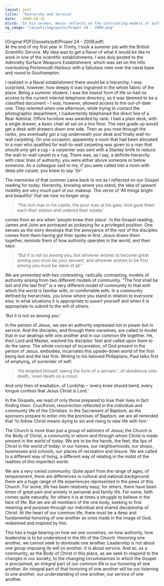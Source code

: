 ```yaml
---
layout: post
title:  "Hierarchy and Service"
date:   2009-10-18
blurb: "In his sermon, Kevin reflects on the contrasting models of authority and community presented in the Gospel reading. He draws parallels between his experiences in a rigidly hierarchical naval establishment and the teachings of Jesus, who emphasized service over authority. Kevin underscores the Christian call to a different way of living, where leadership is about service and the community honors each member as part of the Body of Christ."
og_image: "/assets/img/posts/Proper 24 - 2009.png"
---
```

[Original PDF](/assets/pdf/Proper 24 - 2009.pdf)    
At the end of my first year in Trinity, I took a summer job with the British Scientific Service. My idea was to get a flavor of what it would be like to work in one of the scientific establishments. I was duly posted to the Admiralty Surface Weapons Establishment, which was set on the hills overlooking Portsmouth Harbour with a fabulous view over the naval base and round to Southampton.

I realized in a Naval establishment there would be a hierarchy; I was surprised, however, how deeply it was ingrained in the whole fabric of the place. Being a summer student, I was the lowest form of life so had no access to the current internal telephone directory, as it was deemed to be a classified document – I was, however, allowed access to the out-of-date one. They relented when one afternoon, while trying to contact the photographic department, I inadvertently telephoned the direct line of a Rear Admiral. Office furniture was awarded by rank. I had a plain desk, with a single drawer, a basic chair all set on a lino floor. The next grade up would get a desk with drawers down one side. Then as you rose through the ranks, you eventually got a rug underneath your desk and finally wall-to-wall carpeting. On one occasion, apparently a room that had been allocated to a man who qualified for wall-to-wall carpeting was given to a man that should only get a rug – a carpenter was sent with a Stanley knife to reduce the wall-to-wall carpet to a rug. There was, as I say, a definite hierarchy with clear lines of authority; you were either above someone or below someone. As a colleague said to me, if you were called into a room with deep pile carpet, you knew to say 'Sir'.

The memories of that summer came back to me as I reflected on our Gospel reading for today. Hierarchy, knowing where you stand, the idea of upward mobility are very much part of our makeup. The verse of 'All things bright and beautiful' that we now no longer sing:

> 'The rich man in his castle,
> the poor man at his gate;
> God gave them each their station
> and ordered their estate.'

comes from an era when 'people knew their place'. In the Gospel reading, James and John are portrayed as jockeying for a privileged position. One senses as the story develops that the annoyance of the rest of the disciples comes from them having got their spoke in first. Jesus draws them together, reminds them of how authority operates in the world, and then says:

> "But it is not so among you; but whoever wishes to become great among you must be your servant, and whoever wishes to be first among you must be slave of all."

We are presented with two contrasting, radically contrasting, models of authority arising from two different models of community. "The first shall be last and the last first" is a very different model of community to that with which the world is familiar with, or comfortable with. In a community defined by hierarchies, you know where you stand in relation to everyone else; in what situations it is appropriate to assert yourself and when it is appropriate to submit to the will of others.

'But it is not so among you.'

In the person of Jesus, we see an authority expressed not in power but in service. And the disciples, and through them ourselves, are called to model that in our dealings with one another and in our common life together. He, their Lord and Master, washed his disciples' feet and called upon them to do the same. The whole concept of incarnation, of God present in the person of Jesus, embodies, incarnates this upside-down world of the first being last and the last first. Writing to his beloved Philippians, Paul talks first of emptying, of surrender of self:

> 'He emptied himself, taking the form of a servant.'; of obedience unto death, 'even death on a cross'

And only then of exaltation, of Lordship – 'every knee should bend, every tongue confess that Jesus Christ is Lord.'

In the Gospels, we read of only those prepared to lose their lives in fact finding them. Crucifixion, resurrection reflected in the individual and community life of the Christian. In the Sacrament of Baptism, as the sponsors prepare to enter into the promises of Baptism, we are all reminded that 'to follow Christ means dying to sin and rising to new life with him.'

The Church is more than just a group of admirers of Jesus; the Church is the Body of Christ, a community in whom and through whom Christ is made present in the world of today. We are to be the hands, the feet, the lips of Christ in the world of today; in our homes, our neighborhoods, our shops, businesses and schools, our places of recreation and leisure. We are called to a different way of living, a different way of relating in the midst of the realities of this imperfect world.

We are a very varied community. Quite apart from the range of ages, of temperament, there are differences in cultural and national background; there are a huge range of life experiences represented in the pews of this Church. For some, life has been relatively easy; for others, there have been times of great pain and anxiety in personal and family life. For some, faith comes quite naturally, for others it is at times a struggle to believe in the face of life. But we are all members of the one body, seeking to find meaning and purpose through our individual and shared discipleship of Christ. At the heart of our common life, there must be a deep and fundamental honoring of one another as ones made in the image of God, redeemed and inspired by him.

This has a huge bearing on how we see ourselves, on how authority, how leadership is to be understood in the life of the Church. Honoring one another, we cannot seek to dominate one another. Leadership is not about one group imposing its will on another. It is about service. And so, as a community, as the Body of Christ in this place, as we seek to respond to the changes in our society, to the changing circumstances in which the Gospel is proclaimed, an integral part of our common life is our honoring of one another. An integral part of that honoring of one another will be our listening to one another, our understanding of one another, our service of one another.
